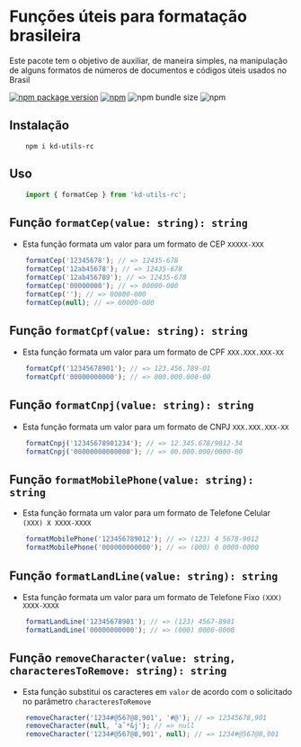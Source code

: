 # Funções úteis para formatação brasileira

Este pacote tem o objetivo de auxiliar, de maneira simples, na manipulação de alguns formatos de números de documentos e códigos úteis usados no Brasil

[![npm package version](https://img.shields.io/npm/v/kd-utils-rc?color=red&logo=npm&style=flat-square)](https://www.npmjs.com/package/kd-utils-rc)
[![npm](https://img.shields.io/npm/l/kd-utils-rc?style=flat-square)](https://www.mit.edu/~amini/LICENSE.md)
![npm bundle size](https://img.shields.io/bundlephobia/min/kd-utils-rc?style=flat-square)
![npm](https://img.shields.io/npm/dt/kd-utils-rc?color=blue&style=flat-square)

## Instalação

```shell
    npm i kd-utils-rc
```

## Uso

```ts
    import { formatCep } from 'kd-utils-rc';
```

## Função `formatCep(value: string): string`

* Esta função formata um valor para um formato de CEP `XXXXX-XXX`

```ts
    formatCep('12345678'); // => 12435-678
    formatCep('12ab45678'); // => 12435-678
    formatCep('12ab456789'); // => 12435-678
    formatCep('00000000'); // => 00000-000
    formatCep(''); // => 00000-000
    formatCep(null); // => 00000-000
```

## Função `formatCpf(value: string): string`

* Esta função formata um valor para um formato de CPF `XXX.XXX.XXX-XX`

```ts
    formatCpf('12345678901'); // => 123.456.789-01
    formatCpf('00000000000'); // => 000.000.000-00
```

## Função `formatCnpj(value: string): string`

* Esta função formata um valor para um formato de CNPJ `XXX.XXX.XXX-XX`

```ts
    formatCnpj('12345678901234'); // => 12.345.678/9012-34
    formatCnpj('00000000000000'); // => 00.000.000/0000-00
```

## Função `formatMobilePhone(value: string): string`

* Esta função formata um valor para um formato de Telefone Celular `(XXX) X XXXX-XXXX`

```ts
    formatMobilePhone('123456789012'); // => (123) 4 5678-9012
    formatMobilePhone('000000000000'); // => (000) 0 0000-0000
```

## Função `formatLandLine(value: string): string`

* Esta função formata um valor para um formato de Telefone Fixo `(XXX) XXXX-XXXX`

```ts
    formatLandLine('12345678901'); // => (123) 4567-8901
    formatLandLine('00000000000'); // => (000) 0000-0000
```

## Função `removeCharacter(value: string, characteresToRemove: string): string`

* Esta função substitui os caracteres em `valor` de acordo com o solicitado no parâmetro `characteresToRemove`

```ts
    removeCharacter('1234#@567@8,901', '#@'); // => 12345678,901
    removeCharacter(null, 'aˆ*&j'); // => null
    removeCharacter('1234#@567@8,901', null); // => 1234#@567@8,901
```
